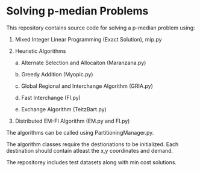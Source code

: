 # Solving p-median Problems

This repository contains source code for solving a p-median problem using:
1. Mixed Integer Linear Programming (Exact Solution), mip.py
2. Heuristic Algorithms

    a. Alternate Selection and Allocaiton (Maranzana.py)
  
    b. Greedy Addition (Myopic.py)
  
    c. Global Regional and Interchange Algorithm (GRIA.py)
  
    d. Fast Interchange (FI.py)
  
    e. Exchange Algorithm (TeitzBart.py)
  
3. Distributed EM-FI Algorithm (EM.py and FI.py)

The algorithms can be called using PartitioningManager.py. 

The algorithm classes require the destionations to be initialized. Each destination should contain atleast the x,y coordinates and demand. 

The repositorey includes test datasets along with min cost solutions. 
